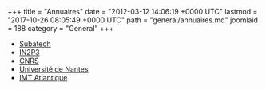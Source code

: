 +++
title = "Annuaires"
date = "2012-03-12 14:06:19 +0000 UTC"
lastmod = "2017-10-26 08:05:49 +0000 UTC"
path = "general/annuaires.md"
joomlaid = 188
category = "General"
+++
<ul>
<li><a href="https://annuaire.in2p3.fr/agents/list/b3U9VU1SNjQ1NyxvdT11bml0LGRjPWluMnAzLGRjPWZy">Subatech</a></li>
<li><a href="http://annuaire.in2p3.fr/">IN2P3</a></li>
<li><a href="http://www.cnrs.fr/fr/une/annuaires.htm">CNRS</a></li>
<li><a href="http://www.univ-nantes.fr/servlet/com.jsbsoft.jtf.core.SG?ACTION=RECHERCHER&amp;LANGUE=0&amp;OBJET=ANNUAIREKSUP&amp;PROC=RECHERCHE">Université de Nantes</a></li>
<li><a href="http://x-sic.emn.fr/aie/public/search.php">IMT Atlantique</a></li>
</ul>